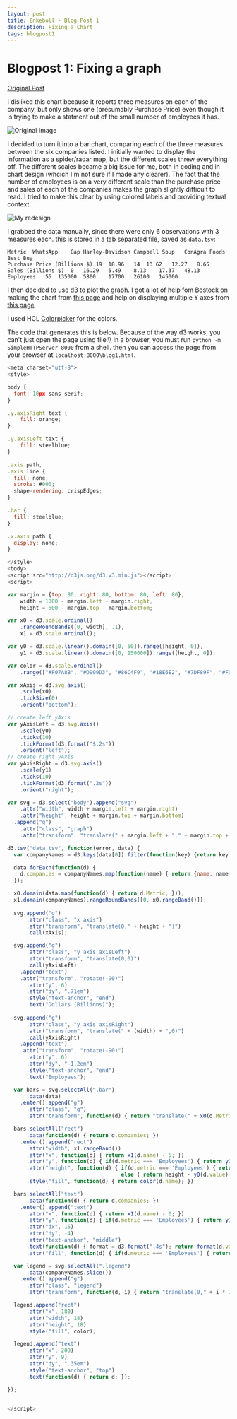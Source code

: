 ```yaml
---
layout: post
title: Enkeboll - Blog Post 1
description: Fixing a Chart
tags: blogpost1
---
```


# Blogpost 1: Fixing a graph

[Original Post](http://blogs.wsj.com/digits/2014/02/20/chart-so-how-big-is-whatsapp/)

I disliked this chart because it reports three measures on each of the company, but only shows one (presumably Purchase Price) even though it is trying to make a statment out of the small number of employees it has.

![Original Image](http://si.wsj.net/public/resources/images/MK-CK222_WHATSA_G_20140220152404.jpg "Original Image")

I decided to turn it into a bar chart, comparing each of the three measures between the six companies listed.  I initially wanted to display the information as a spider/radar map, but the different scales threw everything off.
The different scales became a big issue for me, both in coding and in chart design (whcich I'm not sure if I made any clearer). The fact that the number of employees is on a very different scale than the purchase price and sales of each of the companies makes the graph slightly difficult to read.  I tried to make this clear by using colored labels and providing textual context.

![My redesign](https://www.dropbox.com/s/z6ta2mdej4awsf8/whatsapp.png "My redesign")

I grabbed the data manually, since there were only 6 observations with 3 measures each. this is stored in a tab separated file, saved as `data.tsv`:

```
Metric	WhatsApp	Gap	Harley-Davidson	Campbell Soup	ConAgra Foods	Best Buy
Purchase Price (Billions $)	19	18.96	14	13.62	12.27	8.65
Sales (Billions $)	0	16.29	5.49	8.13	17.37	48.13
Employees	55	135000	5800	17700	26100	145000
```

I then decided to use d3 to plot the graph.  I got a lot of help fom Bostock on making the chart from [this page](https://github.com/liufly/Dual-scale-D3-Bar-Chart) and help on displaying multiple Y axes from [this page](http://bl.ocks.org/mbostock/3887051)

I used HCL [Colorpicker](http://tristen.ca/hcl-picker/) for the colors.

The code that generates this is below.  Because of the way d3 works, you can't just open the page using file:\\\ in a browser, you must run `python -m SimpleHTTPServer 8000` from a shell.  then you can access the page from your browser at `localhost:8000\blog1.html`.

```javascript
<meta charset="utf-8">
<style>

body {
  font: 10px sans-serif;
}

.y.axisRight text {
    fill: orange;
}

.y.axisLeft text {
    fill: steelblue;
}

.axis path,
.axis line {
  fill: none;
  stroke: #000;
  shape-rendering: crispEdges;
}

.bar {
  fill: steelblue;
}

.x.axis path {
  display: none;
}

</style>
<body>
<script src="http://d3js.org/d3.v3.min.js"></script>
<script>

var margin = {top: 80, right: 80, bottom: 80, left: 80},
    width = 1000 - margin.left - margin.right,
    height = 600 - margin.top - margin.bottom;

var x0 = d3.scale.ordinal()
    .rangeRoundBands([0, width], .1),
    x1 = d3.scale.ordinal();

var y0 = d3.scale.linear().domain([0, 50]).range([height, 0]),
    y1 = d3.scale.linear().domain([0, 150000]).range([height, 0]);

var color = d3.scale.ordinal()
    .range(["#F07A8B", "#D999D3", "#86C4F9", "#18E6E2", "#7DF89F", "#F0F964"]);

var xAxis = d3.svg.axis()
    .scale(x0)
    .tickSize(0)
    .orient("bottom");

// create left yAxis
var yAxisLeft = d3.svg.axis()
    .scale(y0)
    .ticks(10)
    .tickFormat(d3.format("$.2s"))
    .orient("left");
// create right yAxis
var yAxisRight = d3.svg.axis()
    .scale(y1)
    .ticks(10)
    .tickFormat(d3.format(".2s"))
    .orient("right");

var svg = d3.select("body").append("svg")
    .attr("width", width + margin.left + margin.right)
    .attr("height", height + margin.top + margin.bottom)
  .append("g")
    .attr("class", "graph")
    .attr("transform", "translate(" + margin.left + "," + margin.top + ")");

d3.tsv("data.tsv", function(error, data) {
  var companyNames = d3.keys(data[0]).filter(function(key) {return key !== "Metric"});

  data.forEach(function(d) {
    d.companies = companyNames.map(function(name) { return {name: name, value: +d[name], metric: d.Metric}; });
  });

  x0.domain(data.map(function(d) { return d.Metric; }));
  x1.domain(companyNames).rangeRoundBands([0, x0.rangeBand()]);
  
  svg.append("g")
      .attr("class", "x axis")
      .attr("transform", "translate(0," + height + ")")
      .call(xAxis);

  svg.append("g")
	  .attr("class", "y axis axisLeft")
	  .attr("transform", "translate(0,0)")
	  .call(yAxisLeft)
	.append("text")
    .attr("transform", "rotate(-90)")
	  .attr("y", 6)
	  .attr("dy", ".71em")
	  .style("text-anchor", "end")
	  .text("Dollars (Billions)");
	
  svg.append("g")
	  .attr("class", "y axis axisRight")
	  .attr("transform", "translate(" + (width) + ",0)")
	  .call(yAxisRight)
	.append("text")
    .attr("transform", "rotate(-90)")
	  .attr("y", 6)
	  .attr("dy", "-1.2em")
	  .style("text-anchor", "end")
	  .text("Employees");

  var bars = svg.selectAll(".bar")
      .data(data)
    .enter().append("g")
      .attr("class", "g")
      .attr("transform", function(d) { return "translate(" + x0(d.Metric) + ",0)"; });

  bars.selectAll("rect")
      .data(function(d) { return d.companies; })
    .enter().append("rect")
      .attr("width", x1.rangeBand())
      .attr("x", function(d) { return x1(d.name) - 5; })
      .attr("y", function(d) { if(d.metric === 'Employees') { return y1(d.value); } else { return y0(d.value); } }) 
      .attr("height", function(d) { if(d.metric === 'Employees') { return height - y1(d.value); } 
                                    else { return height - y0(d.value); } })
      .style("fill", function(d) { return color(d.name); })

  bars.selectAll("text")
      .data(function(d) { return d.companies; })
    .enter().append("text")
      .attr("x", function(d) { return x1(d.name) - 0; })
      .attr("y", function(d) { if(d.metric === 'Employees') { return y1(d.value); } else { return y0(d.value); } })
      .attr("dx", 15)
      .attr("dy", -4)
      .attr("text-anchor", "middle")
      .text(function(d) { format = d3.format(".4s"); return format(d.value); })
      .attr("fill", function(d) { if(d.metric === 'Employees') { return "orange"; } else { return "steelblue"; } });

  var legend = svg.selectAll(".legend")
      .data(companyNames.slice())
    .enter().append("g")
      .attr("class", "legend")
      .attr("transform", function(d, i) { return "translate(0," + i * 20 + ")"; });

  legend.append("rect")
      .attr("x", 180)
      .attr("width", 18)
      .attr("height", 18)
      .style("fill", color);

  legend.append("text")
      .attr("x", 200)
      .attr("y", 9)
      .attr("dy", ".35em")
      .style("text-anchor", "top")
      .text(function(d) { return d; });

});


</script>
```